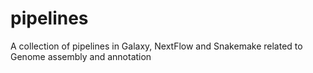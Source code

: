 # pipelines

A collection of pipelines in Galaxy, NextFlow and Snakemake related to Genome assembly and annotation
